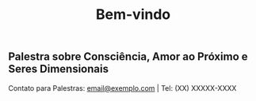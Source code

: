 <html>
<head>
  <title>Palestra sobre Consciência, Amor ao Próximo e Seres Dimensionais</title>
  <link rel="stylesheet" href="https://stackpath.bootstrapcdn.com/bootstrap/4.3.1/css/bootstrap.min.css">
  <style>
  .background-image {
    background-image: url('/images/pxfuel.jpg');
    background-size: cover;
    background-position: center;
    background-attachment: fixed;
    height: 100vh;
  }
</style>

</head>
<body class="background-image">

<header class="bg-dark text-white text-center py-3">
  <h1>Bem-vindo</h1>
</header>

<div class="container mt-4">
  <h2>Palestra sobre Consciência, Amor ao Próximo e Seres Dimensionais</h2>
</div>

<footer class="footer bg-dark text-white fixed-bottom">
  <div class="container text-center py-3">
    Contato para Palestras: <a href="mailto:email@exemplo.com" class="text-warning">email@exemplo.com</a> | Tel: (XX) XXXXX-XXXX
  </div>
</footer>

<script src="https://code.jquery.com/jquery-3.3.1.slim.min.js"></script>
<script src="https://cdnjs.cloudflare.com/ajax/libs/popper.js/1.14.7/umd/popper.min.js"></script>
<script src="https://stackpath.bootstrapcdn.com/bootstrap/4.3.1/js/bootstrap.min.js"></script>
</body>
</html>
